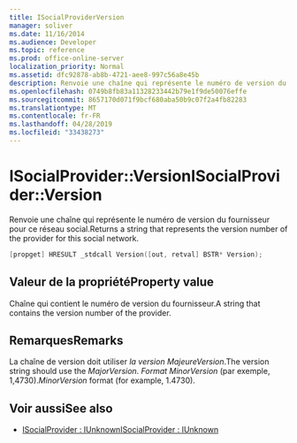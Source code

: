 ```yaml
---
title: ISocialProviderVersion
manager: soliver
ms.date: 11/16/2014
ms.audience: Developer
ms.topic: reference
ms.prod: office-online-server
localization_priority: Normal
ms.assetid: dfc92878-ab8b-4721-aee8-997c56a8e45b
description: Renvoie une chaîne qui représente le numéro de version du fournisseur pour ce réseau social.
ms.openlocfilehash: 0749b8fb83a11328233442b79e1f9de50076effe
ms.sourcegitcommit: 8657170d071f9bcf680aba50b9c07f2a4fb82283
ms.translationtype: MT
ms.contentlocale: fr-FR
ms.lasthandoff: 04/28/2019
ms.locfileid: "33438273"
---
```

# <a name="isocialproviderversion"></a><span data-ttu-id="cf35c-103">ISocialProvider::Version</span><span class="sxs-lookup"><span data-stu-id="cf35c-103">ISocialProvider::Version</span></span>

<span data-ttu-id="cf35c-104">Renvoie une chaîne qui représente le numéro de version du fournisseur pour ce réseau social.</span><span class="sxs-lookup"><span data-stu-id="cf35c-104">Returns a string that represents the version number of the provider for this social network.</span></span> 
  
```cpp
[propget] HRESULT _stdcall Version([out, retval] BSTR* Version);
```

## <a name="property-value"></a><span data-ttu-id="cf35c-105">Valeur de la propriété</span><span class="sxs-lookup"><span data-stu-id="cf35c-105">Property value</span></span>

<span data-ttu-id="cf35c-106">Chaîne qui contient le numéro de version du fournisseur.</span><span class="sxs-lookup"><span data-stu-id="cf35c-106">A string that contains the version number of the provider.</span></span>
  
## <a name="remarks"></a><span data-ttu-id="cf35c-107">Remarques</span><span class="sxs-lookup"><span data-stu-id="cf35c-107">Remarks</span></span>

<span data-ttu-id="cf35c-108">La chaîne de version doit utiliser  _la version MajeureVersion_.</span><span class="sxs-lookup"><span data-stu-id="cf35c-108">The version string should use the  _MajorVersion_.</span></span> <span data-ttu-id="cf35c-109">_Format MinorVersion_ (par exemple, 1,4730).</span><span class="sxs-lookup"><span data-stu-id="cf35c-109">_MinorVersion_ format (for example, 1.4730).</span></span> 
  
## <a name="see-also"></a><span data-ttu-id="cf35c-110">Voir aussi</span><span class="sxs-lookup"><span data-stu-id="cf35c-110">See also</span></span>

- [<span data-ttu-id="cf35c-111">ISocialProvider : IUnknown</span><span class="sxs-lookup"><span data-stu-id="cf35c-111">ISocialProvider : IUnknown</span></span>](isocialprovideriunknown.md)


